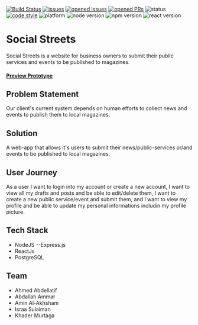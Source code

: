 [![Build Status](https://travis-ci.org/FACG6/social-streets.png?branch=master)](https://travis-ci.org/FACG6/social-streets)
[![issues](https://badgen.net/github/issues/facg6/social-streets)](https://github.com/facg6/social-streets/issues)
[![opened issues](https://badgen.net/github/open-issues/facg6/social-streets)](https://github.com/facg6/social-streets/issues)
[![opened PRs](https://badgen.net/github/open-prs/facg6/social-streets)](https://github.com/facg6/social-streets/issues)
![status](https://badgen.net/github/status/facg6/social-streets)
[![code style](https://badgen.net/badge/code%20style/Airbnb/pink)](https://github.com/airbnb/javascript)
![platform](https://badgen.net/badge/platform/web/black)
![node version](https://badgen.net/badge/node/%3E=8.0.0/green)
![npm version](https://badgen.net/badge/npm/v5.6.0/red)
![react version](https://badgen.net/badge/react/%3E=16.8.6/blue)

# Social Streets

Social Streets is a website for business owners to submit their public services and events to be published to magazines.

#### [Preview Prototype](https://www.figma.com/proto/JH3pC82GzTuakT0GD7dJqQiR/Social-Streets?node-id=0%3A1&scaling=scale-down)

## Problem Statement

Our client's current system depends on human efforts to collect news and events to publish them to local magazines.

## Solution

A web-app that allows it's users to submit their news/public-services or/and events to be published to local magazines.

## User Journey

As a user I want to login into my account or create a new account, I want to view all my drafts and posts and be able to edit/delete them, I want to create a new public service/event and submit them, and I want to view my profile and be able to update my personal informations includin my profile picture.

## Tech Stack

- NodeJS --Express.js
- ReactJs
- PostgreSQL

## Team

- Ahmed Abdellatif
- Abdallah Ammar
- Amin Al-Akhsham
- Israa Sulaiman
- Khader Murtaga
